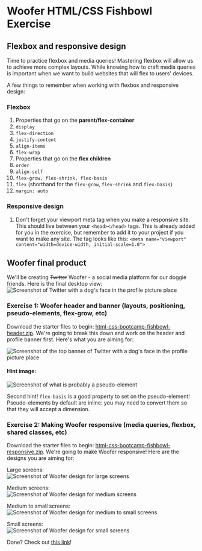 # Woofer HTML/CSS Fishbowl Exercise

## Flexbox and responsive design
Time to practice flexbox and media queries! Mastering flexbox will allow us to achieve more complex layouts. While knowing how to craft media queries is important when we want to build websites that will flex to users' devices.

A few things to remember when working with flexbox and responsive design:

### Flexbox
1. Properties that go on the **parent/flex-container**
  1. `display`
  2. `flex-direction`
  3. `justify-content`
  4. `align-items`
  5. `flex-wrap`
2. Properties that go on the **flex children**
  1. `order`
  2. `align-self`
  3. `flex-grow, flex-shrink, flex-basis`
  4. `flex` (shorthand for the `flex-grow`, `flex-shrink` and `flex-basis`)
  5. `margin: auto`

### Responsive design
1. Don't forget your viewport meta tag when you make a responsive site.  This should live between your `<head></head>` tags. This is already added for you in the exercise, but remember to add it to your project if you want to make any site. The tag looks like this: `<meta name="viewport" content="width=device-width, initial-scale=1.0">`

## Woofer final product
We'll be creating <span style="text-decoration:line-through;">Twitter</span> Woofer - a social media platform for our doggie friends. Here is the final desktop view:
![Screenshot of Twitter with a dog's face in the profile picture place](https://hychalknotes.s3.amazonaws.com/woofer-final.png)

### Exercise 1: Woofer header and banner (layouts, positioning, pseudo-elements, flex-grow, etc)
Download the starter files to begin: [html-css-bootcamp-fishbowl-header.zip](https://hychalknotes.s3.amazonaws.com/html-css-bootcamp-fishbowl-header.zip). We're going to break this down and work on the header and profile banner first. Here's what you are aiming for:  

![Screenshot of the top banner of Twitter with a dog's face in the profile picture place](https://hychalknotes.s3.amazonaws.com/woofer-header.jpg)

#### Hint image:
![Screenshot of what is probably a pseudo-element](https://hychalknotes.s3.amazonaws.com/woofer-hint-image.png)  

Second hint!
`flex-basis` is a good property to set on the pseudo-element! Pseudo-elements by default are inline: you may need to convert them so that they will accept a dimension.

### Exercise 2: Making Woofer responsive (media queries, flexbox, shared classes, etc)
Download the starter files to begin: [html-css-bootcamp-fishbowl-responsive.zip](https://hychalknotes.s3.amazonaws.com/html-css-bootcamp-fishbowl-responsive.zip). We're going to make Woofer responsive! Here are the designs you are aiming for:  

Large screens:  
![Screenshot of Woofer design for large screens](https://hychalknotes.s3.amazonaws.com/woofer-final.png)  

Medium screens:  
![Screenshot of Woofer design for medium screens](https://hychalknotes.s3.amazonaws.com/woofer-med.png)  

Medium to small screens:  
![Screenshot of Woofer design for medium to small screens](https://hychalknotes.s3.amazonaws.com/woofer-med-sm.png)  

Small screens:  
![Screenshot of Woofer design for small screens](https://hychalknotes.s3.amazonaws.com/woofer-sm.png)  

Done? Check out [this link](https://giphy.com/embed/l4JySAWfMaY7w88sU)!
